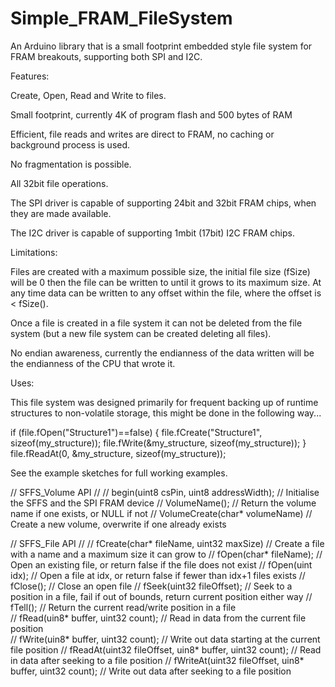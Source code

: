 # Simple_FRAM_FileSystem
An Arduino library that is a small footprint embedded style file system for FRAM breakouts, supporting both SPI and I2C.

Features:

 Create, Open, Read and Write to files.
 
 Small footprint, currently 4K of program flash and 500 bytes of RAM
 
 Efficient, file reads and writes are direct to FRAM, no caching or background process is used.
 
 No fragmentation is possible.

 All 32bit file operations.
 
 The SPI driver is capable of supporting 24bit and 32bit FRAM chips, when they are made available.
 
 The I2C driver is capable of supporting 1mbit (17bit) I2C FRAM chips.
 
 
Limitations:
 
 Files are created with a maximum possible size, the initial file size (fSize) will be 0 then the
 file can be written to until it grows to its maximum size. At any time data can be written to any
 offset within the file, where the offset is < fSize().
 
 Once a file is created in a file system it can not be deleted from the file system (but a new
 file system can be created deleting all files).
 
 No endian awareness, currently the endianness of the data written will be the endianness of the CPU that wrote it.
 
 
Uses:
   
  This file system was designed primarily for frequent backing up of runtime structures to non-volatile
  storage, this might be done in the following way...
  
  if (file.fOpen("Structure1")==false)
  {
    file.fCreate("Structure1", sizeof(my_structure));
    file.fWrite(&my_structure, sizeof(my_structure));
  }
  file.fReadAt(0, &my_structure, sizeof(my_structure));
   
  See the example sketches for full working examples.
 
 
// SFFS_Volume API
//
// begin(uint8 csPin, uint8 addressWidth); // Initialise the SFFS and the SPI FRAM device
// VolumeName();                           // Return the volume name if one exists, or NULL if not
// VolumeCreate(char* volumeName)          // Create a new volume, overwrite if one already exists


// SFFS_File API
//
// fCreate(char* fileName, uint32 maxSize) // Create a file with a name and a maximum size it can grow to
// fOpen(char* fileName);                  // Open an existing file, or return false if the file does not exist 
// fOpen(uint idx);                        // Open a file at idx, or return false if fewer than idx+1 files exists
// fClose();                               // Close an open file
// fSeek(uint32 fileOffset);               // Seek to a position in a file, fail if out of bounds, return current position either way
// fTell();                                // Return the current read/write position in a file  
// fRead(uin8* buffer, uint32 count);      // Read in data from the current file position  					
// fWrite(uin8* buffer, uint32 count);     // Write out data starting at the current file position 
// fReadAt(uint32 fileOffset, uin8* buffer, uint32 count); // Read in data after seeking to a file position
// fWriteAt(uint32 fileOffset, uin8* buffer, uint32 count); // Write out data after seeking to a file position  